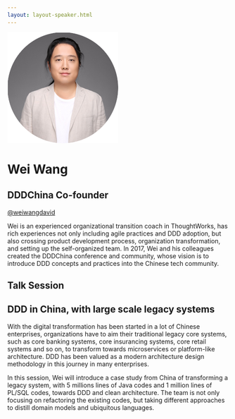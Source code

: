 ```yaml
---
layout: layout-speaker.html
---
```

<div class="container section featured-speaker">
  <div class="row">
    <div class="col-xs-12 col-sm-2 img-container">
      <img class="speaker-page-img" src="../img/speakers/Wei-Wang-ON.png">
    </div>
    <div class="col-xs-12 col-sm-10 copy-container">
        <h1 class="speaker-header">Wei Wang</h1>
        <h2 class="speaker-subtitle">DDDChina Co-founder</h2>
        <p><a class="speaker-handle" href="https://twitter.com/weiwangdavid" target="_blank">@weiwangdavid</a></p>
        <p>Wei is an experienced organizational transition coach in ThoughtWorks, has rich experiences not only including agile practices and DDD adoption, but also crossing product development process, organization transformation, and setting up the self-organized team. In 2017, Wei and his colleagues created the DDDChina conference and community, whose vision is to introduce DDD concepts and practices into the Chinese tech community.</p>
        <h2 class="speaker-subheader">Talk Session</h2>
        <h2 class="speaker-subheader gold">DDD in China, with large scale legacy systems</h2>
        <p>With the digital transformation has been started in a lot of Chinese enterprises, organizations have to aim their traditional legacy core systems, such as core banking systems, core insurancing systems, core retail systems and so on, to transform towards microservices or platform-like architecture. DDD has been valued as a modern architecture design methodology in this journey in many enterprises.</p>
        <p>In this session, Wei will introduce a case study from China of transforming a legacy system, with 5 millions lines of Java codes and 1 million lines of PL/SQL codes, towards DDD and clean architecture. The team is not only focusing on refactoring the existing codes, but taking different approaches to distill domain models and ubiquitous languages.</p>
    </div>
  </div>
</div>